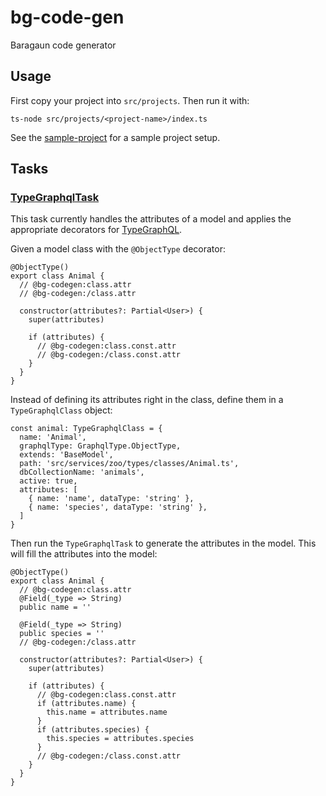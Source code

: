 # bg-code-gen

Baragaun code generator

## Usage

First copy your project into `src/projects`. Then run it with:

    ts-node src/projects/<project-name>/index.ts

See the [sample-project](./src/sample-project) for a sample project setup.

## Tasks

### [TypeGraphqlTask](src/tasks/typeGraphqlTask/index.ts)

This task currently handles the attributes of a model and applies the
appropriate decorators for [TypeGraphQL](https://typegraphql.com/).

Given a model class with the `@ObjectType` decorator:

    @ObjectType()
    export class Animal {
      // @bg-codegen:class.attr
      // @bg-codegen:/class.attr

      constructor(attributes?: Partial<User>) {
        super(attributes)

        if (attributes) {
          // @bg-codegen:class.const.attr
          // @bg-codegen:/class.const.attr
        }
      }
    }

Instead of defining its attributes right in the class, define them in a `TypeGraphqlClass` object:

    const animal: TypeGraphqlClass = {
      name: 'Animal',
      graphqlType: GraphqlType.ObjectType,
      extends: 'BaseModel',
      path: 'src/services/zoo/types/classes/Animal.ts',
      dbCollectionName: 'animals',
      active: true,
      attributes: [
        { name: 'name', dataType: 'string' },
        { name: 'species', dataType: 'string' },
      ]
    }

Then run the `TypeGraphqlTask` to generate the attributes in the model. This will fill
the attributes into the model:

    @ObjectType()
    export class Animal {
      // @bg-codegen:class.attr
      @Field(_type => String)
      public name = ''

      @Field(_type => String)
      public species = ''
      // @bg-codegen:/class.attr

      constructor(attributes?: Partial<User>) {
        super(attributes)

        if (attributes) {
          // @bg-codegen:class.const.attr
          if (attributes.name) {
            this.name = attributes.name
          }
          if (attributes.species) {
            this.species = attributes.species
          }
          // @bg-codegen:/class.const.attr
        }
      }
    }



